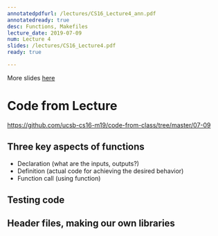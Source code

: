 ```yaml
---
annotatedpdfurl: /lectures/CS16_Lecture4_ann.pdf
annotatedready: true
desc: Functions, Makefiles
lecture_date: 2019-07-09
num: Lecture 4
slides: /lectures/CS16_Lecture4.pdf
ready: true

---
```


More slides [here](/m19-nichols/lectures/CS16_Lecture5.pdf)

# Code from Lecture

<https://github.com/ucsb-cs16-m19/code-from-class/tree/master/07-09>

## Three key aspects of functions
* Declaration (what are the inputs, outputs?)
* Definition  (actual code for achieving the desired behavior)
* Function call (using function)

## Testing code

## Header files, making our own libraries

<!--

# Lecture video

<https://www.youtube.com/watch?v=dVxle22_8O0>

# Code from lecture

<https://github.com/ucsb-cs16-s19-nichols/code-from-class/tree/master/04-11>

## Three key aspects of functions
* Declaration (what are the inputs, outputs?)
* Definition  (actual code for achieving the desired behavior)
* Function call (using function)

## Testing code

## Header files, making our own libraries


-->